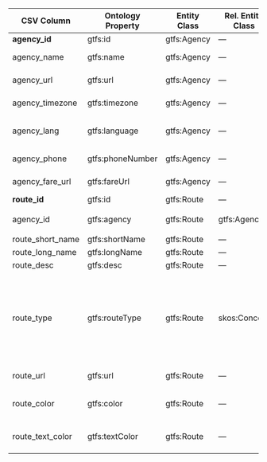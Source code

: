 | CSV Column           | Ontology Property | Entity Class | Rel. Entity Class | Subject Generation    | Join Condition | Datatype | Function Name | Function Output |
| --- | --- | --- | --- | --- | --- | --- | --- | --- |
| **agency\_id** | gtfs\:id | gtfs\:Agency | — | `agency_uri(agency_id)` | — | xsd\:string | — | raw ID |
| agency\_name | gtfs\:name | gtfs\:Agency | — | `agency_uri(agency_id)` | — | xsd\:string (foaf\:name) | — | unchanged |
| agency\_url | gtfs\:url | gtfs\:Agency | — | `agency_uri(agency_id)` | — | IRI (foaf\:page) | iri() | validated/absolute URL |
| agency\_timezone | gtfs\:timezone | gtfs\:Agency | — | `agency_uri(agency_id)` | — | xsd\:string | — | e.g. “Europe/Madrid” |
| agency\_lang | gtfs\:language | gtfs\:Agency | — | `agency_uri(agency_id)` | — | xsd\:string | **lang\_cap()** | two-letter code, first letter capital → “Es” |
| agency\_phone | gtfs\:phoneNumber | gtfs\:Agency | — | `agency_uri(agency_id)` | — | IRI (foaf\:phone) | **tel\_uri()** | “tel:012” |
| agency\_fare\_url | gtfs\:fareUrl | gtfs\:Agency | — | `agency_uri(agency_id)` | — | IRI (foaf\:page) | iri() | validated/absolute URL |
| **route\_id** | gtfs\:id | gtfs\:Route | — | `route_uri(route_id)` | — | xsd\:string | — | raw ID |
| agency\_id | gtfs\:agency | gtfs\:Route | gtfs\:Agency | `route_uri(route_id)` | `routes.agency_id = agency.agency_id` | IRI (object) | join\_uri() | URI of related Agency |
| route\_short\_name | gtfs\:shortName | gtfs\:Route | — | `route_uri(route_id)` | — | xsd\:string | — | unchanged |
| route\_long\_name | gtfs\:longName | gtfs\:Route | — | `route_uri(route_id)` | — | xsd\:string | — | unchanged |
| route\_desc | gtfs\:desc | gtfs\:Route | — | `route_uri(route_id)` | — | xsd\:string | — | unchanged/optional |
| route\_type | gtfs\:routeType | gtfs\:Route | skos\:Concept | `route_uri(route_id)` | — | IRI (object) | **routeType\_map()** | 0 → …/tram, 1 → …/subway, 2 → …/rail, 3 → …/bus, 4 → …/ferry, 5 → …/cable-tram, 6 → …/aerial-lift, 7 → …/funicular, 11 → …/trolleybus, 12 → …/monorail |
| route\_url | gtfs\:url | gtfs\:Route | — | `route_uri(route_id)` | — | IRI (foaf\:page) | iri() | validated/absolute URL |
| route\_color | gtfs\:color | gtfs\:Route | — | `route_uri(route_id)` | — | xsd\:string (hex) | **hex6()** | six-char upper-case hex → “2DBEF0” |
| route\_text\_color | gtfs\:textColor | gtfs\:Route | — | `route_uri(route_id)` | — | xsd\:string (hex) | **hex6()** | six-char upper-case hex → “FFFFFF” |
